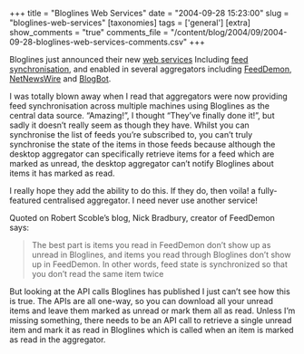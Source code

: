 +++
title = "Bloglines Web Services"
date = "2004-09-28 15:23:00"
slug = "bloglines-web-services"
[taxonomies]
tags = ['general']
[extra]
show_comments = "true"
comments_file = "/content/blog/2004/09/2004-09-28-bloglines-web-services-comments.csv"
+++

Bloglines just announced their new [web services](http://www.bloglines.com/services/ "Bloglines Web Services") Including [feed synchronisation](http://www.bloglines.com/services/api/sync), and enabled in several aggregators including [FeedDemon](http://www.feeddemon.com/), [NetNewsWire](http://ranchero.com/netnewswire) and [BlogBot](http://www.blogbot.com/).

I was totally blown away when I read that aggregators were now providing feed synchronisation across multiple machines using Bloglines as the central data source. “Amazing!”, I thought “They’ve finally done it!”, but sadly it doesn’t really seem as though they have. Whilst you can synchronise the list of feeds you’re subscribed to, you can’t truly synchronise the state of the items in those feeds because although the desktop aggregator can specifically retrieve items for a feed which are marked as unread, the desktop aggregator can’t notify Bloglines about items it has marked as read.

I really hope they add the ability to do this. If they do, then voila! a fully-featured centralised aggregator. I need never use another service!

<ins datetime="2004-09-29T15:27:57Z"></ins>

Quoted on Robert Scoble’s blog, Nick Bradbury, creator of FeedDemon says:

> The best part is items you read in FeedDemon don’t show up as unread in Bloglines, and items you read through Bloglines don’t show up in FeedDemon. In other words, feed state is synchronized so that you don’t read the same item twice

But looking at the API calls Bloglines has published I just can’t see how this is true. The APIs are all one-way, so you can download all your unread items and leave them marked as unread or mark them all as read. Unless I’m missing something, there needs to be an API call to retrieve a single unread item and mark it as read in Bloglines which is called when an item is marked as read in the aggregator.

